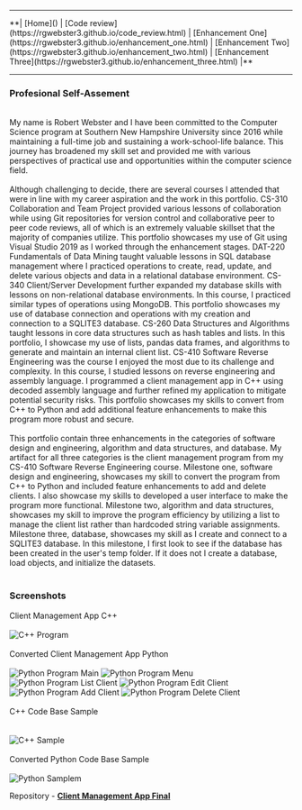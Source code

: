 <hr>
**| [Home]() | [Code review](https://rgwebster3.github.io/code_review.html) | [Enhancement One](https://rgwebster3.github.io/enhancement_one.html) | [Enhancement Two](https://rgwebster3.github.io/enhancement_two.html) | [Enhancement Three](https://rgwebster3.github.io/enhancement_three.html) |**
<hr>

### Profesional Self-Assement
<br>
My name is Robert Webster and I have been committed to the Computer Science program at Southern New Hampshire University since 2016 while maintaining a full-time job and sustaining a work-school-life balance. This journey has broadened my skill set and provided me with various perspectives of practical use and opportunities within the computer science field.
<br><br>
Although challenging to decide, there are several courses I attended that were in line with my career aspiration and the work in this portfolio. CS-310 Collaboration and Team Project provided various lessons of collaboration while using Git repositories for version control and collaborative peer to peer code reviews, all of which is an extremely valuable skillset that the majority of companies utilize. This portfolio showcases my use of Git using Visual Studio 2019 as I worked through the enhancement stages. DAT-220 Fundamentals of Data Mining taught valuable lessons in SQL database management where I practiced operations to create, read, update, and delete various objects and data in a relational database environment. CS-340 Client/Server Development further expanded my database skills with lessons on non-relational database environments. In this course, I practiced similar types of operations using MongoDB. This portfolio showcases my use of database connection and operations with my creation and connection to a SQLITE3 database. CS-260 Data Structures and Algorithms taught lessons in core data structures such as hash tables and lists. In this portfolio, I showcase my use of lists, pandas data frames, and algorithms to generate and maintain an internal client list. CS-410 Software Reverse Engineering was the course I enjoyed the most due to its challenge and complexity. In this course, I studied lessons on reverse engineering and assembly language. I programmed a client management app in C++ using decoded assembly language and further refined my application to mitigate potential security risks. This portfolio showcases my skills to convert from C++ to Python and add additional feature enhancements to make this program more robust and secure.
<br><br>
This portfolio contain three enhancements in the categories of software design and engineering, algorithm and data structures, and database. My artifact for all three categories is the client management program from my CS-410 Software Reverse Engineering course. Milestone one, software design and engineering,  showcases my skill to convert the program from C++ to Python and included feature enhancements to add and delete clients. I also showcase my skills to developed a user interface to make the program more functional. Milestone two, algorithm and data structures, showcases my skill to improve the program efficiency by utilizing a list to manage the client list rather than hardcoded string variable assignments. Milestone three, database, showcases my skill as I create and connect to a SQLITE3 database. In this milestone, I first look to see if the database has been created in the user's temp folder. If it does not I create a database, load objects, and initialize the datasets.
<br><br>

### Screenshots
Client Management App C++<br><br>
<img src="https://rgwebster3.github.io/C++ Program.PNG" alt="C++ Program">
<br><br>
Converted Client Management App Python<br><br>
<img src="https://rgwebster3.github.io/Python Program Main.PNG" alt="Python Program Main">
<img src="https://rgwebster3.github.io/Python Program Menu.PNG" alt="Python Program Menu">
<img src="https://rgwebster3.github.io/Python Program List Client.PNG" alt="Python Program List Client">
<img src="https://rgwebster3.github.io/Python Program Edit Client.PNG" alt="Python Program Edit Client">
<img src="https://rgwebster3.github.io/Python Program Add Client.PNG" alt="Python Program Add Client">
<img src="https://rgwebster3.github.io/Python Program Delete Client.PNG" alt="Python Program Delete Client">
<br><br>
C++ Code Base Sample<br><br>     
<img src="https://rgwebster3.github.io/C++ Sample.PNG" alt="C++ Sample">
<br><br>
Converted Python Code Base Sample<br><br>
<img src="https://rgwebster3.github.io/Python Sample.PNG" alt="Python Samplem">

Repository - **[Client Management App Final](https://github.com/rgwebster3/CS499-Final)**
